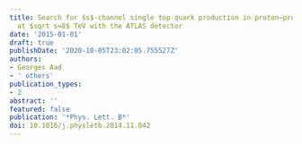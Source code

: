 ```yaml
---
title: Search for $s$-channel single top-quark production in proton–proton collisions
  at $sqrt s=8$ TeV with the ATLAS detector
date: '2015-01-01'
draft: true
publishDate: '2020-10-05T23:02:05.755527Z'
authors:
- Georges Aad
- ' others'
publication_types:
- 2
abstract: ''
featured: false
publication: '*Phys. Lett. B*'
doi: 10.1016/j.physletb.2014.11.042
---
```


